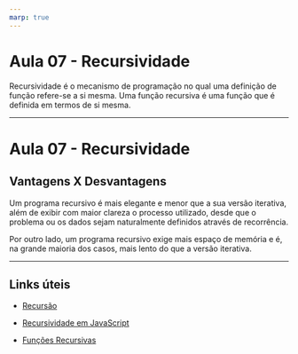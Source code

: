 ```yaml
---
marp: true
---
```


# Aula 07 - Recursividade

Recursividade é o mecanismo de programação no qual uma definição de função refere-se a si mesma. Uma função recursiva é uma função que é definida em termos de si mesma.

---

# Aula 07 - Recursividade

## Vantagens X Desvantagens

Um programa recursivo é mais elegante e menor que a sua versão iterativa, além de exibir com maior clareza o processo utilizado, desde que o problema ou os dados sejam naturalmente definidos através de recorrência.

Por outro lado, um programa recursivo exige mais espaço de memória e é, na grande maioria dos casos, mais lento do que a versão iterativa.

---

## Links úteis

- [Recursão](https://developer.mozilla.org/pt-BR/docs/Glossary/Recursion)

- [Recursividade em JavaScript](https://www.javascriptprogressivo.net/2018/12/Funcao-Recursiva-Recursividade-Fatorial-Fibonacci.html)

- [Funções Recursivas](http://www.decom.ufop.br/romildo/2012-1/bcc222/slides/06-recursividade.pdf)